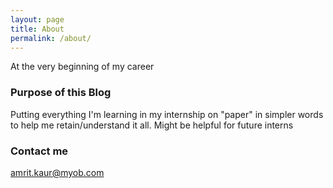 ```yaml
---
layout: page
title: About
permalink: /about/
---
```


 At the very beginning of my career

### Purpose of this Blog

Putting everything I'm learning in my internship on "paper" in simpler words to help me retain/understand it all. Might be helpful for future interns  

### Contact me

[amrit.kaur@myob.com](mailto:amrit.kaur@myob.com)
